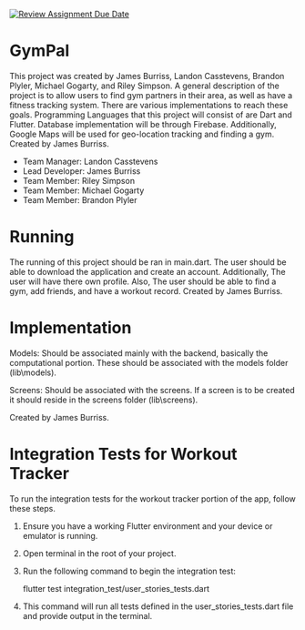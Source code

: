 [![Review Assignment Due Date](https://classroom.github.com/assets/deadline-readme-button-24ddc0f5d75046c5622901739e7c5dd533143b0c8e959d652212380cedb1ea36.svg)](https://classroom.github.com/a/25QNtE92)

# GymPal

This project was created by James Burriss, Landon Casstevens, Brandon Plyler, Michael Gogarty, and Riley Simpson. A general description of the project is to allow users to find gym partners in their area, as well as have a fitness tracking system. There are various implementations to reach these goals. Programming Languages that this project will consist of are Dart and Flutter. Database implementation will be through Firebase. Additionally, Google Maps will be used for geo-location tracking and finding a gym. Created by James Burriss.

- Team Manager: Landon Casstevens
- Lead Developer: James Burriss
- Team Member: Riley Simpson
- Team Member: Michael Gogarty
- Team Member: Brandon Plyler

# Running

The running of this project should be ran in main.dart. The user should be able to download the application and create an account. Additionally, The user will have there own profile. Also, The user should be able to find a gym, add friends, and have a workout record. Created by James Burriss.

# Implementation
Models:
Should be associated mainly with the backend, basically the computational portion. These should be associated with the models folder (lib\models).

Screens:
Should be associated with the screens. If a screen is to be created it should reside in the screens folder (lib\screens).

Created by James Burriss.

# Integration Tests for Workout Tracker

To run the integration tests for the workout tracker portion of the app, follow these steps. 

1. Ensure you have a working Flutter environment and your device or emulator is running. 
2. Open terminal in the root of your project. 
3. Run the following command to begin the integration test: 
    
    flutter test integration_test/user_stories_tests.dart

4. This command will run all tests defined in the user_stories_tests.dart file and provide output in the terminal. 


